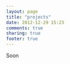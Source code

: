 ```yaml
---
layout: page
title: "projects"
date: 2012-12-29 15:23
comments: true
sharing: true
footer: true
---
```


Soon
